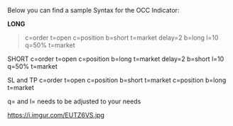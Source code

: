 Below you can find a sample Syntax for the OCC Indicator: 

**LONG**
> c=order t=open
> c=position b=short t=market
> delay=2
> b=long l=10 q=50% t=market

SHORT
c=order t=open
c=position b=long t=market
delay=2
b=short l=10 q=50% t=market

SL and TP
c=order t=open
c=position b=short t=market
c=position b=long t=market

q= and l= needs to be adjusted to your needs





https://i.imgur.com/EUTZ6VS.jpg
